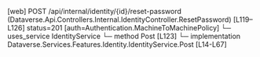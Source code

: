 [web] POST /api/internal/identity/{id}/reset-password  (Dataverse.Api.Controllers.Internal.IdentityController.ResetPassword)  [L119–L126] status=201 [auth=Authentication.MachineToMachinePolicy]
  └─ uses_service IdentityService
    └─ method Post [L123]
      └─ implementation Dataverse.Services.Features.Identity.IdentityService.Post [L14-L67]

